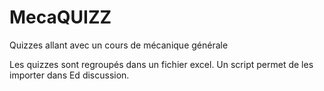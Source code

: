 # MecaQUIZZ
Quizzes allant avec un cours de mécanique générale

Les quizzes sont regroupés dans un fichier excel. Un script permet de les importer dans Ed discussion. 
